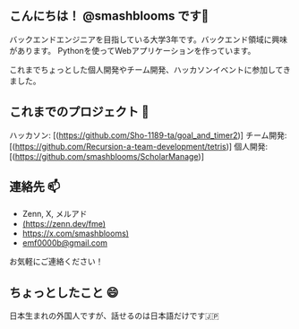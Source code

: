 ## こんにちは！ @smashblooms です👋

バックエンドエンジニアを目指している大学3年です。バックエンド領域に興味があります。
Pythonを使ってWebアプリケーションを作っています。

これまでちょっとした個人開発やチーム開発、ハッカソンイベントに参加してきました。

## これまでのプロジェクト 🌱
ハッカソン: [(https://github.com/Sho-1189-ta/goal_and_timer2)]
チーム開発: [(https://github.com/Recursion-a-team-development/tetris)]
個人開発: [(https://github.com/smashblooms/ScholarManage)]

## 連絡先 📫

* Zenn, X, メルアド
* [(https://zenn.dev/fme)](Zenn)
* [https://x.com/smashblooms)](X)
* [emf0000b@gmail.com](メルアド)

お気軽にご連絡ください！

## ちょっとしたこと 😄

日本生まれの外国人ですが、話せるのは日本語だけです🇯🇵

<!---
smashblooms/smashblooms is a ✨ special ✨ repository because its `README.md` (this file) appears on your GitHub profile.
You can click the Preview link to take a look at your changes.
--->
